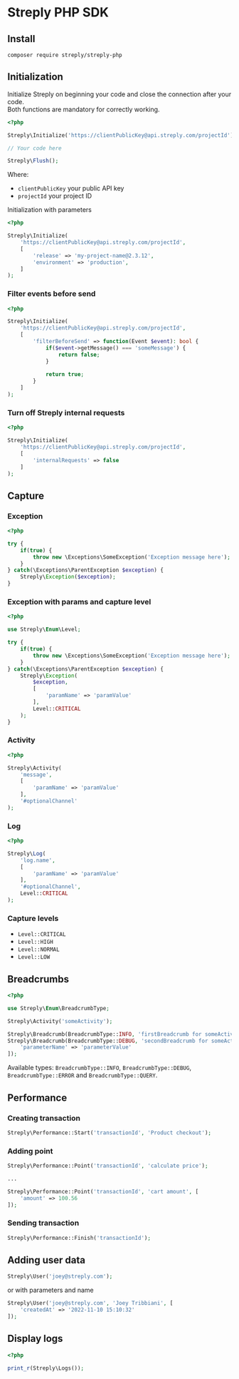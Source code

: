 # Streply PHP SDK

## Install

```
composer require streply/streply-php
```
## Initialization

Initialize Streply on beginning your code and close the connection after your code.<br>
Both functions are mandatory for correctly working.

```php
<?php

Streply\Initialize('https://clientPublicKey@api.streply.com/projectId');

// Your code here

Streply\Flush();
```

Where:

- `clientPublicKey` your public API key
- `projectId` your project ID

Initialization with parameters

```php
<?php

Streply\Initialize(
    'https://clientPublicKey@api.streply.com/projectId',
    [
        'release' => 'my-project-name@2.3.12',
        'environment' => 'production',
    ]
);
```

### Filter events before send

```php
<?php

Streply\Initialize(
    'https://clientPublicKey@api.streply.com/projectId',
    [
        'filterBeforeSend' => function(Event $event): bool {
            if($event->getMessage() === 'someMessage') {
                return false;
            }
            
            return true;
        }
    ]
);
```

### Turn off Streply internal requests

```php
<?php

Streply\Initialize(
    'https://clientPublicKey@api.streply.com/projectId',
    [
        'internalRequests' => false
    ]
);
```

## Capture

### Exception

```php
<?php

try {
    if(true) {
        throw new \Exceptions\SomeException('Exception message here');
    }
} catch(\Exceptions\ParentException $exception) {
    Streply\Exception($exception);
}
```

### Exception with params and capture level

```php
<?php

use Streply\Enum\Level;

try {
    if(true) {
        throw new \Exceptions\SomeException('Exception message here');
    }
} catch(\Exceptions\ParentException $exception) {
    Streply\Exception(
        $exception,
        [
            'paramName' => 'paramValue'
        ],
        Level::CRITICAL
    );
}
```

### Activity

```php
<?php

Streply\Activity(
    'message', 
    [
        'paramName' => 'paramValue'
    ],
    '#optionalChannel' 
);
```

### Log

```php
<?php

Streply\Log(
    'log.name', 
    [
        'paramName' => 'paramValue'
    ],
    '#optionalChannel',
    Level::CRITICAL 
);
```

### Capture levels

- `Level::CRITICAL`
- `Level::HIGH`
- `Level::NORMAL`
- `Level::LOW`

## Breadcrumbs

```php
<?php

use Streply\Enum\BreadcrumbType;

Streply\Activity('someActivity');

Streply\Breadcrumb(BreadcrumbType::INFO, 'firstBreadcrumb for someActivity');
Streply\Breadcrumb(BreadcrumbType::DEBUG, 'secondBreadcrumb for someActivity', [
    'parameterName' => 'parameterValue'
]);
```

Available types: `BreadcrumbType::INFO`, `BreadcrumbType::DEBUG`, `BreadcrumbType::ERROR` and `BreadcrumbType::QUERY`.

## Performance

### Creating transaction
```php
Streply\Performance::Start('transactionId', 'Product checkout');
```

### Adding point
```php
Streply\Performance::Point('transactionId', 'calculate price');

...

Streply\Performance::Point('transactionId', 'cart amount', [
    'amount' => 100.56
]);
```

### Sending transaction
```php
Streply\Performance::Finish('transactionId');
```

## Adding user data
```php
Streply\User('joey@streply.com');
```
or with parameters and name
```php
Streply\User('joey@streply.com', 'Joey Tribbiani', [
    'createdAt' => '2022-11-10 15:10:32'
]);
```

## Display logs

```php
<?php

print_r(Streply\Logs());
```